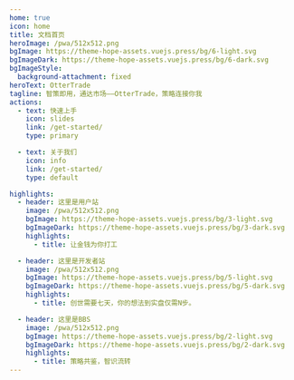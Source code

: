 ```yaml
---
home: true
icon: home
title: 文档首页
heroImage: /pwa/512x512.png
bgImage: https://theme-hope-assets.vuejs.press/bg/6-light.svg
bgImageDark: https://theme-hope-assets.vuejs.press/bg/6-dark.svg
bgImageStyle:
  background-attachment: fixed
heroText: OtterTrade
tagline: 智策即用，通达市场——OtterTrade，策略连接你我
actions:
  - text: 快速上手
    icon: slides
    link: /get-started/
    type: primary

  - text: 关于我们
    icon: info
    link: /get-started/
    type: default

highlights:
  - header: 这里是用户站
    image: /pwa/512x512.png
    bgImage: https://theme-hope-assets.vuejs.press/bg/3-light.svg
    bgImageDark: https://theme-hope-assets.vuejs.press/bg/3-dark.svg
    highlights:
      - title: 让金钱为你打工

  - header: 这里是开发者站
    image: /pwa/512x512.png
    bgImage: https://theme-hope-assets.vuejs.press/bg/5-light.svg
    bgImageDark: https://theme-hope-assets.vuejs.press/bg/5-dark.svg
    highlights:
      - title: 创世需要七天，你的想法到实盘仅需N步。

  - header: 这里是BBS
    image: /pwa/512x512.png
    bgImage: https://theme-hope-assets.vuejs.press/bg/2-light.svg
    bgImageDark: https://theme-hope-assets.vuejs.press/bg/2-dark.svg
    highlights:
      - title: 策略共鉴，智识流转
---
```

